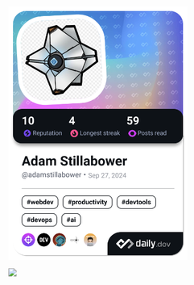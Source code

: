 <a href="https://app.daily.dev/adamstillabower"><img src="./devcard.png" width="356" alt="Adam Stillabower's Dev Card"/></a>


<a href="https://wakatime.com"><img src="https://wakatime.com/share/@018cec92-09f5-4bb9-a53d-1ee21adaa8d4/a47f03fd-36da-49c9-bb2f-8366e96d6c78.png" /></a>

<!---
Cybower/Cybower is a ✨ special ✨ repository because its `README.md` (this file) appears on your GitHub profile.
You can click the Preview link to take a look at your changes.
--->
